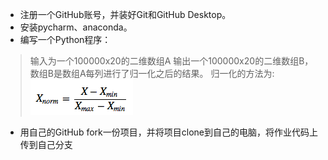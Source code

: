 

- 注册一个GitHub账号，并装好Git和GitHub Desktop。
- 安装pycharm、anaconda。
- 编写一个Python程序：
> 输入为一个100000x20的二维数组A
> 输出一个100000x20的二维数组B，数组B是数组A每列进行了归一化之后的结果。
> 归一化的方法为:![@Min-Max scaling](../images/1.png)

- 用自己的GitHub fork一份项目，并将项目clone到自己的电脑，将作业代码上传到自己分支